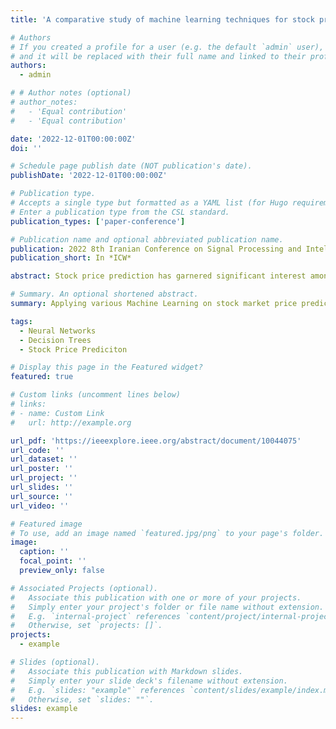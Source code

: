 ```yaml
---
title: 'A comparative study of machine learning techniques for stock price prediction'

# Authors
# If you created a profile for a user (e.g. the default `admin` user), write the username (folder name) here
# and it will be replaced with their full name and linked to their profile.
authors:
  - admin

# # Author notes (optional)
# author_notes:
#   - 'Equal contribution'
#   - 'Equal contribution'

date: '2022-12-01T00:00:00Z'
doi: ''

# Schedule page publish date (NOT publication's date).
publishDate: '2022-12-01T00:00:00Z'

# Publication type.
# Accepts a single type but formatted as a YAML list (for Hugo requirements).
# Enter a publication type from the CSL standard.
publication_types: ['paper-conference']

# Publication name and optional abbreviated publication name.
publication: 2022 8th Iranian Conference on Signal Processing and Intelligent Systems (ICSPIS)
publication_short: In *ICW*

abstract: Stock price prediction has garnered significant interest among researchers and investors. Machine learning has shown great potential to produce accurate forecasts in the past few years. This paper has applied several machine learning techniques to develop a valid forecast consisting of linear models and various artificial neural networks. We have tested our models on the daily EURUSD pair dataset from the foreign exchange market and the daily S&P 500 dataset from the US stock market. Lastly, we have generated a fair comparison between different models and defined best practices for each domain. Our results indicate the efficiency of the linear models on the EURUSD dataset. Moreover, although deep neural networks have the best performance in predicting the exact price of the S&P 500, we found out that the ARIMA model can forecast the direction of the stock price better than any other model.

# Summary. An optional shortened abstract.
summary: Applying various Machine Learning on stock market price prediction

tags:
  - Neural Networks
  - Decision Trees
  - Stock Price Prediciton

# Display this page in the Featured widget?
featured: true

# Custom links (uncomment lines below)
# links:
# - name: Custom Link
#   url: http://example.org

url_pdf: 'https://ieeexplore.ieee.org/abstract/document/10044075'
url_code: ''
url_dataset: ''
url_poster: ''
url_project: ''
url_slides: ''
url_source: ''
url_video: ''

# Featured image
# To use, add an image named `featured.jpg/png` to your page's folder.
image:
  caption: ''
  focal_point: ''
  preview_only: false

# Associated Projects (optional).
#   Associate this publication with one or more of your projects.
#   Simply enter your project's folder or file name without extension.
#   E.g. `internal-project` references `content/project/internal-project/index.md`.
#   Otherwise, set `projects: []`.
projects:
  - example

# Slides (optional).
#   Associate this publication with Markdown slides.
#   Simply enter your slide deck's filename without extension.
#   E.g. `slides: "example"` references `content/slides/example/index.md`.
#   Otherwise, set `slides: ""`.
slides: example
---
```


<!-- {{% callout note %}} -->
<!-- Click the _Cite_ button above to demo the feature to enable visitors to import publication metadata into their reference management software. -->
<!-- {{% /callout %}} -->
<!--  -->
<!-- {{% callout note %}} -->
<!-- Create your slides in Markdown - click the _Slides_ button to check out the example. -->
<!-- {{% /callout %}} -->
<!--  -->
<!-- Add the publication's **full text** or **supplementary notes** here. You can use rich formatting such as including [code, math, and images](https://docs.hugoblox.com/content/writing-markdown-latex/). -->
<!--  -->